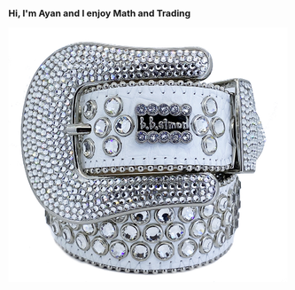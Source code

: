 ### Hi, I'm Ayan and I enjoy Math and Trading

<img src="./IMG_2275_WEB - Copy.jpg" alt="A Flower Bouquet"/>
